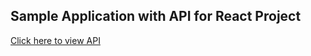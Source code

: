 ## Sample Application with API for React Project

[Click here to view API](https://documenter.getpostman.com/view/2368014/potential-memory/77o4Lz4)
